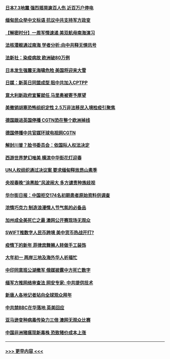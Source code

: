 #### [日本7.3地震 强烈摇晃逾百人伤 近百万户停电](../pages/prog202/a103053408.md?t=02141251) 
#### [缅甸民众举中文标语 抗议中共支持军方政变](../pages/prog202/a103054049.md?t=02141251) 
#### [【解密时分】一周军情速递 美双航母南海演习](../pages/prog202/a103054079.md?t=02141251) 
#### [法核潜舰通过南海 学者分析:向中共释无惧讯号](../pages/prog202/a103054051.md?t=02141251) 
#### [法新社：染疫病故 欧洲破80万例](../pages/prog202/a103054037.md?t=02141251) 
#### [日本发生强震无海啸危险 美国将迎来大雪](../pages/prog202/a103053916.md?t=02141251) 
#### [日媒：新英日同盟成型 阻中共加入CPTPP](../pages/prog202/a103053868.md?t=02141251) 
#### [意大利新政府宣誓就任 马里奥被寄予厚望](../pages/prog202/a103053894.md?t=02141251) 
#### [美撤销胡塞恐怖组织定性 2.5万非法移民入境检疫引聚焦](../pages/prog202/a103053880.md?t=02141251) 
#### [德国跟进英国停播 CGTN恐在整个欧洲掉线](../pages/prog202/a103053820.md?t=02141251) 
#### [德国停播中共官媒环球电视网CGTN](../pages/prog202/a103053742.md?t=02141251) 
#### [解封川普？脸书委员会：依国际人权法决定](../pages/prog202/a103053732.md?t=02141251) 
#### [西游世界梦幻唯美 横滨中华街花灯迎春](../pages/prog202/a103053699.md?t=02141251) 
#### [UN人权组织通过决议案 要求缅甸释放昂山素季](../pages/prog202/a103053392.md?t=02141251) 
#### [央视春晚“涂黑脸”风波闹大 多方谴责种族歧视](../pages/prog202/a103053374.md?t=02141251) 
#### [华尔街日报：中国拒交174名初期患者原始资料供调查](../pages/prog202/a103053248.md?t=02141251) 
#### [浓情巧克力 制造浪漫情人节气氛的必备品](../pages/prog202/a103053135.md?t=02141251) 
#### [加州成全美死亡之最 澳网公开赛现场无观众](../pages/prog202/a103053144.md?t=02141251) 
#### [SWIFT推数字人民币跨境 美中货币热战开打?](../pages/prog202/a103053106.md?t=02141251) 
#### [疫情下的新年 菲律宾舞狮人转做手工装饰](../pages/prog202/a103053131.md?t=02141251) 
#### [大年初一 两岸三地及海外华人祈福忙](../pages/prog202/a103053148.md?t=02141251) 
#### [中印同意班公湖撤军 俄媒披露中方死亡数字](../pages/prog202/a103053091.md?t=02141251) 
#### [缅军方推网络审查法 网安专家: 中共提供技术](../pages/prog202/a103052995.md?t=02141251) 
#### [新唐人各地记者站向全球观众拜年](../pages/prog202/a103053010.md?t=02141251) 
#### [中共禁BBC在华落地 英美回应](../pages/prog202/a103053014.md?t=02141251) 
#### [亚马逊变种病毒传染力三倍 澳网无观众比赛](../pages/prog202/a103053003.md?t=02141251) 
#### [中国非洲猪瘟现新毒株 恐致猪价成本上涨](../pages/prog202/a103052990.md?t=02141251) 

----
#### [ >>> 更早内容 <<< ](../indexes/prog202-earlier.md)
